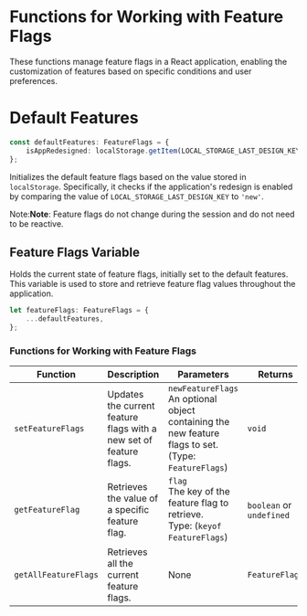 # Functions for Working with Feature Flags

These functions manage feature flags in a React application, enabling the customization of features based on specific conditions and user preferences.

# Default Features
```typescript
const defaultFeatures: FeatureFlags = {
    isAppRedesigned: localStorage.getItem(LOCAL_STORAGE_LAST_DESIGN_KEY) === 'new',
};
```
Initializes the default feature flags based on the value stored in `localStorage`. 
Specifically, it checks if the application's redesign is enabled by comparing the value of `LOCAL_STORAGE_LAST_DESIGN_KEY` to `'new'`.

Note:**Note**: Feature flags do not change during the session and do not need to be reactive.

## Feature Flags Variable

Holds the current state of feature flags, initially set to the default features. This variable is used to store and retrieve feature flag values throughout the application.

```typescript
let featureFlags: FeatureFlags = {
    ...defaultFeatures,
};
```

### Functions for Working with Feature Flags

| Function                      | Description                                                         | Parameters                                                                                                     | Returns                              | Usage Example                                                              |
|-------------------------------|---------------------------------------------------------------------|----------------------------------------------------------------------------------------------------------------|--------------------------------------|----------------------------------------------------------------------------|
| `setFeatureFlags`             | Updates the current feature flags with a new set of feature flags.  | `newFeatureFlags` <br/>An optional object containing the new feature flags to set.<br/> (Type: `FeatureFlags`) | `void`                               | setFeatureFlags({ isArticleRatingEnabled: true, isAppRedesigned: false })  |
| `getFeatureFlag`              | Retrieves the value of a specific feature flag.                     | `flag` <br/>The key of the feature flag to retrieve.<br/> Type:  (`keyof FeatureFlags`)                        | `boolean` or `undefined`             | const isRedesigned = getFeatureFlag('isAppRedesigned')                     |
| `getAllFeatureFlags`          | Retrieves all the current feature flags.                            | None                                                                                                           | `FeatureFlags`                       | const allFlags = getAllFeatureFlags()                                      |
